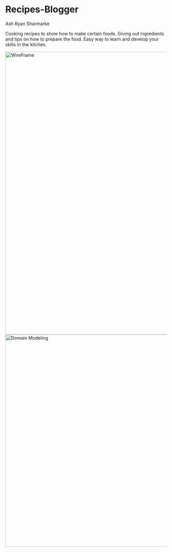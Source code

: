 # Recipes-Blogger

Ash Ryan Sharmarke

Cooking recipes to show how to make certain foods. Giving out ingredients and tips on how to prepare the food. Easy way to learn and develop your skills in the kitchen.


<img width="882" alt="WireFrame" src="https://user-images.githubusercontent.com/115438182/201791851-b2b7e5e3-3173-4e38-b412-0a300ac62205.png">

<img width="662" alt="Domain Modeling" src="https://user-images.githubusercontent.com/115438182/201791811-4e8fa13d-3bde-4191-a9fc-207af90f22eb.png">

